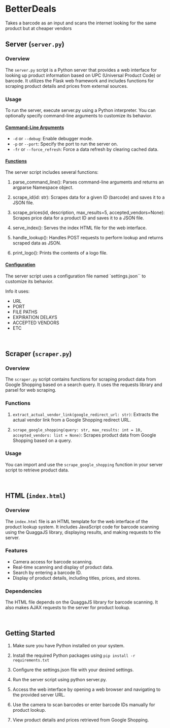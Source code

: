 # BetterDeals
Takes a barcode as an input and scans the internet looking for the same product but at cheaper vendors 

## Server (`server.py`)
### Overview
The `server.py` script is a Python server that provides a web interface for looking up product information based on UPC (Universal Product Code) or barcode. It utilizes the Flask web framework and includes functions for scraping product details and prices from external sources.

### Usage
To run the server, execute server.py using a Python interpreter. You can optionally specify command-line arguments to customize its behavior.

#### <b><u>Command-Line Arguments</u></b>
- `-d` or `--debug`: Enable debugger mode.
- `-p` or `--port`: Specify the port to run the server on.
- `-fr` or `--force_refresh`: Force a data refresh by clearing cached data.

#### <b><u>Functions</u></b>
The server script includes several functions:

1. parse_command_line(): Parses command-line arguments and returns an argparse Namespace object.

2. scrape_id(id: str): Scrapes data for a given ID (barcode) and saves it to a JSON file.

3. scrape_prices(id, description, max_results=5, accepted_vendors=None): Scrapes price data for a product ID and saves it to a JSON file.

4. serve_index(): Serves the index HTML file for the web interface.

5. handle_lookup(): Handles POST requests to perform lookup and returns scraped data as JSON.

6. print_logo(): Prints the contents of a logo file.

#### <b><u>Configuration</u></b>

The server script uses a configuration file named `settings.json`` to customize its behavior. 

Info it uses:
- URL
- PORT
- FILE PATHS
- EXPIRATION DELAYS
- ACCEPTED VENDORS
- ETC

&nbsp;

## Scraper (`scraper.py`)

### Overview
The `scraper.py` script contains functions for scraping product data from Google Shopping based on a search query. It uses the requests library and parsel for web scraping.

### Functions
1. `extract_actual_vendor_link(google_redirect_url: str)`: Extracts the actual vendor link from a Google Shopping redirect URL.

2. `scrape_google_shopping(query: str, max_results: int = 10, accepted_vendors: list = None)`: Scrapes product data from Google Shopping based on a query.

### Usage
You can import and use the `scrape_google_shopping` function in your server script to retrieve product data.

&nbsp;

## HTML (`index.html`)

### Overview
The `index.html` file is an HTML template for the web interface of the product lookup system. It includes JavaScript code for barcode scanning using the QuaggaJS library, displaying results, and making requests to the server.

### Features
- Camera access for barcode scanning.
- Real-time scanning and display of product data.
- Search by entering a barcode ID.
- Display of product details, including titles, prices, and stores.

### Dependencies
The HTML file depends on the QuaggaJS library for barcode scanning. It also makes AJAX requests to the server for product lookup.

&nbsp;

## Getting Started
1. Make sure you have Python installed on your system.

2. Install the required Python packages using `pip install -r requirements.txt`

3. Configure the settings.json file with your desired settings.

4. Run the server script using python server.py.

5. Access the web interface by opening a web browser and navigating to the provided server URL.

6. Use the camera to scan barcodes or enter barcode IDs manually for product lookup.

7. View product details and prices retrieved from Google Shopping.